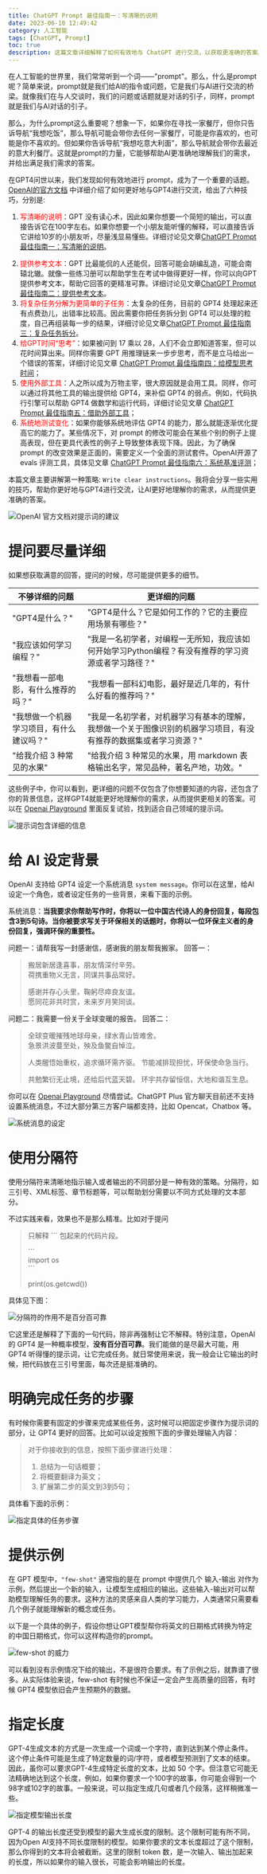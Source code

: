 ```yaml
---
title: ChatGPT Prompt 最佳指南一：写清晰的说明
date: 2023-06-10 12:49:42
category: 人工智能
tags: [ChatGPT, Prompt]
toc: true
description: 这篇文章详细解释了如何有效地与 ChatGPT 进行交流，以获取更准确的答案。文章首先解释了什么是prompt，为什么它如此重要，然后根据 OpenAI 的官方文档，介绍了六种与 ChatGPT 交流的技巧，包括写清晰的说明、提供参考文本、将复杂任务分解为更简单的子任务、给GPT时间“思考”、使用外部工具和系统地测试变化。文章还提供了一些实用的示例，帮助读者更好地理解这些技巧。这是一篇对于任何希望更有效地使用 ChatGPT 的人都非常有用的指南。
---
```


在人工智能的世界里，我们常常听到一个词——"prompt"。那么，什么是prompt呢？简单来说，prompt就是我们给AI的指令或问题，它是我们与AI进行交流的桥梁。就像我们在与人交谈时，我们的问题或话题就是对话的引子，同样，prompt就是我们与AI对话的引子。

那么，为什么prompt这么重要呢？想象一下，如果你在寻找一家餐厅，但你只告诉导航“我想吃饭”，那么导航可能会带你去任何一家餐厅，可能是你喜欢的，也可能是你不喜欢的。但如果你告诉导航“我想吃意大利面”，那么导航就会带你去最近的意大利餐厅。这就是prompt的力量，它能够帮助AI更准确地理解我们的需求，并给出满足我们需求的答案。

在GPT4问世以来，我们发现如何有效地进行 prompt，成为了一个重要的话题。[OpenAI的官方文档](https://platform.openai.com/docs/guides/gpt-best-practices) 中详细介绍了如何更好地与GPT4进行交流，给出了六种技巧，分别是:

1. <span style="color:red;">写清晰的说明</span>：GPT 没有读心术，因此如果你想要一个简短的输出，可以直接告诉它在100字左右。如果你想要一个小朋友能听懂的解释，可以直接告诉它讲给10岁的小朋友听，尽量浅显易懂些。详细讨论见文章[ChatGPT Prompt 最佳指南一：写清晰的说明](https://selfboot.cn/2023/06/10/gpt4_prompt_clear/)。
<!--more-->
2. <span style="color:red;">提供参考文本</span>：GPT 比最能侃的人还能侃，回答可能会胡编乱造，可能会南辕北辙。就像一些练习册可以帮助学生在考试中做得更好一样，你可以向GPT提供参考文本，帮助它回答的更精准可靠。详细讨论见文章[ChatGPT Prompt 最佳指南二：提供参考文本](https://selfboot.cn/2023/06/12/gpt4_prompt_reference/)。
3. <span style="color:red;">将复杂任务分解为更简单的子任务</span>：太复杂的任务，目前的 GPT4 处理起来还有点费劲儿，出错率比较高。因此需要你把任务拆分到 GPT4 可以处理的粒度，自己再组装每一步的结果，详细讨论见文章[ChatGPT Prompt 最佳指南三：复杂任务拆分](https://selfboot.cn/2023/06/15/gpt4_prompt_subtasks/)。
4. <span style="color:red;">给GPT时间“思考”</span>：如果被问到 17 乘以 28，人们不会立即知道答案，但可以花时间算出来。同样你需要 GPT 用推理链来一步步思考，而不是立马给出一个错误的答案，详细讨论见文章 [ChatGPT Prompt 最佳指南四：给模型思考时间](https://selfboot.cn/2023/06/29/gpt4_prompt_think/)；
5. <span style="color:red;">使用外部工具</span>：人之所以成为万物主宰，很大原因就是会用工具。同样，你可以通过将其他工具的输出提供给 GPT4，来补偿 GPT4 的弱点。例如，代码执行引擎可以帮助 GPT4 做数学和运行代码，详细讨论见文章 [ChatGPT Prompt 最佳指南五：借助外部工具](https://selfboot.cn/2023/07/24/gpt4_prompt_tools/)；
6. <span style="color:red;">系统地测试变化</span>：如果你能够系统地评估 GPT4 的能力，那么就能逐渐优化提高它的能力了。某些情况下，对 prompt 的修改可能会在某些个别的例子上提高表现，但在更具代表性的例子上导致整体表现下降。因此，为了确保 prompt 的改变效果是正面的，需要定义一个全面的测试套件。OpenAI开源了 evals 评测工具，具体见文章 [ChatGPT Prompt 最佳指南六：系统基准评测](https://selfboot.cn/2023/07/25/gpt4_prompt_evals/)；

本篇文章主要讲解第一种策略: `Write clear instructions`。我将会分享一些实用的技巧，帮助你更好地与GPT4进行交流，让AI更好地理解你的需求，从而提供更准确的答案。

![OpenAI 官方文档对提示词的建议](https://slefboot-1251736664.cos.ap-beijing.myqcloud.com/20230610_gpt4_prompt_clear_1.png)

# 提问要尽量详细

如果想获取满意的回答，提问的时候，尽可能提供更多的细节。

| 不够详细的问题 | 更详细的问题 |
| ------------- | ------------- |
| "GPT4是什么？" | "GPT4是什么？它是如何工作的？它的主要应用场景有哪些？" |
| "我应该如何学习编程？" | "我是一名初学者，对编程一无所知，我应该如何开始学习Python编程？有没有推荐的学习资源或者学习路径？" |
| "我想看一部电影，有什么推荐的吗？" | "我想看一部科幻电影，最好是近几年的，有什么好看的推荐吗？" |
| "我想做一个机器学习项目，有什么建议吗？" | "我是一名初学者，对机器学习有基本的理解，我想做一个关于图像识别的机器学习项目，有没有推荐的数据集或者学习资源？" |
| "给我介绍 3 种常见的水果" | "给我介绍 3 种常见的水果，用 markdown 表格输出名字，常见品种，著名产地，功效。" |

这些例子中，你可以看到，更详细的问题不仅包含了你想要知道的内容，还包含了你的背景信息，这样GPT4就能更好地理解你的需求，从而提供更相关的答案。可以在 [Openai Playground](https://platform.openai.com/playground) 里面反复试验，找到适合自己领域的提示词。

![提示词包含详细的信息](https://slefboot-1251736664.cos.ap-beijing.myqcloud.com/20230610_gpt4_prompt_clear_2.png)

# 给 AI 设定背景

OpenAI 支持给 GPT4 设定一个系统消息 `system message`。你可以在这里，给AI设定一个角色，或者设定任务的一些背景，来看下面的示例。

系统消息：**当我要求你帮助写作时，你将以一位中国古代诗人的身份回复，每段包含3到5句诗。当你被要求写关于环保相关的话题时，你将以一位环保主义者的身份回复，强调环保的重要性。**

问题一：请帮我写一封感谢信，感谢我的朋友帮我搬家。
回答一：
> 搬居新居逢喜事，朋友情深付辛劳。  
> 荷携重物义无言，同谋共事品常好。  
> 
> 感谢并存心头里，鞠躬尽瘁良友谊。  
> 愿同花非共时赏，未来岁月笑同谈。  

问题二：我需要一份关于全球变暖的报告。
回答二：
> 全球变暖摧残地球母亲，绿水青山皆难舍。  
> 急景洪波蔓至处，殃及鱼鳖自悼泣。
> 
> 人类醒悟始重权，追求循环需齐驱。
> 节能减排现担忧，环保使命急当行。
> 
> 共勉繁衍无止境，还给后代蓝天碧。
> 环宇共存留恒信，大地和谐互生息。

你可以在 [Openai Playground](https://platform.openai.com/playground) 尽情尝试。ChatGPT Plus 官方聊天目前还不支持设置系统消息，不过大部分第三方客户端都支持，比如 Opencat，Chatbox 等。

![系统消息的设定](https://slefboot-1251736664.cos.ap-beijing.myqcloud.com/20230610_gpt4_prompt_clear_3.png)

# 使用分隔符

使用分隔符来清晰地指示输入或者输出的不同部分是一种有效的策略。分隔符，如三引号、XML标签、章节标题等，可以帮助划分需要以不同方式处理的文本部分。

不过实践来看，效果也不是那么精准。比如对于提问
> 只解释 ``` 包起来的代码片段。  
> 
> \```  
> import os  
> \```  
>  
> print(os.getcwd())  

具体见下图：

![分隔符的作用不是百分百可靠](https://slefboot-1251736664.cos.ap-beijing.myqcloud.com/20230610_gpt4_prompt_clear_4.png)

它这里还是解释了下面的一句代码，除非再强制让它不解释。特别注意，OpenAI 的 GPT4 是一种概率模型，**没有百分百可靠**。我们能做的是尽最大可能，用 GPT4 听得懂的提示词，让它完成任务。就日常使用来说，我一般会让它输出的时候，把代码放在三引号里面，每次还是挺准确的。

# 明确完成任务的步骤

有时候你需要有固定的步骤来完成某些任务，这时候可以把固定步骤作为提示词的部分，让 GPT4 更好的回答。比如可以设定按照下面的步骤处理输入内容：

> 对于你接收到的信息，按照下面步骤进行处理：
> 
> 1. 总结为一句话概要；
> 2. 将概要翻译为英文；
> 3. 扩展第二步的英文到3到5句；

具体看下面的示例：

![指定具体的任务步骤](https://slefboot-1251736664.cos.ap-beijing.myqcloud.com/20230610_gpt4_prompt_clear_5.png)

# 提供示例

在 GPT 模型中，`"few-shot"` 通常指的是在 prompt 中提供几个 输入-输出 对作为示例，然后提出一个新的输入，让模型生成相应的输出。这些输入-输出对可以帮助模型理解任务的要求。这种方法的灵感来自人类的学习能力，人类通常只需要看几个例子就能理解新的概念或任务。

以下是一个具体的例子，假设你想让GPT模型帮你将英文的日期格式转换为特定的中国日期格式，你可以这样构造你的prompt。

![few-shot 的威力](https://slefboot-1251736664.cos.ap-beijing.myqcloud.com/20230610_gpt4_prompt_clear_6.png)

可以看到没有示例情况下给的输出，不是很符合要求。有了示例之后，就靠谱了很多。从实际体验来说，few-shot 有时候也不保证一定会产生高质量的回答，有时候 GPT4 模型依旧会产生预期外的数据。

# 指定长度

GPT-4生成文本的方式是一次生成一个词或一个字符，直到达到某个停止条件。这个停止条件可能是生成了特定数量的词/字符，或者模型预测到了文本的结束。因此，虽你可以要求GPT-4生成特定长度的文本，比如 50 个字。但注意它可能无法精确地达到这个长度，例如，如果你要求一个100字的故事，你可能会得到一个98字或102字的故事。一般来说，可以指定生成几句或者几个段落，这样稍微准一些。

![指定模型输出长度](https://slefboot-1251736664.cos.ap-beijing.myqcloud.com/20230610_gpt4_prompt_clear_7.png)

GPT-4 的输出长度还受到模型的最大生成长度的限制。这个限制可能有所不同，因为Open AI支持不同长度限制的模型。如果你要求的文本长度超过了这个限制，那么你得到的文本将会被截断。这里的限制 token 数，是一次输入、输出加起来的长度，所以如果你的输入很长，可能会影响输出的长度。